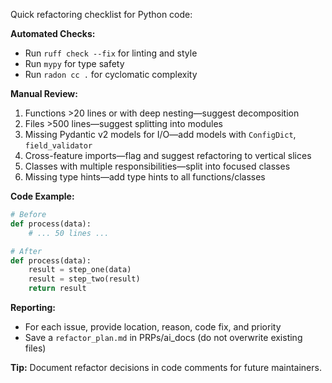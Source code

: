 Quick refactoring checklist for Python code:

**Automated Checks:**
- Run `ruff check --fix` for linting and style
- Run `mypy` for type safety
- Run `radon cc .` for cyclomatic complexity

**Manual Review:**
1. Functions >20 lines or with deep nesting—suggest decomposition
2. Files >500 lines—suggest splitting into modules
3. Missing Pydantic v2 models for I/O—add models with `ConfigDict`, `field_validator`
4. Cross-feature imports—flag and suggest refactoring to vertical slices
5. Classes with multiple responsibilities—split into focused classes
6. Missing type hints—add type hints to all functions/classes

**Code Example:**
```python
# Before
def process(data):
    # ... 50 lines ...

# After
def process(data):
    result = step_one(data)
    result = step_two(result)
    return result
```

**Reporting:**
- For each issue, provide location, reason, code fix, and priority
- Save a `refactor_plan.md` in PRPs/ai_docs (do not overwrite existing files)

**Tip:** Document refactor decisions in code comments for future maintainers.